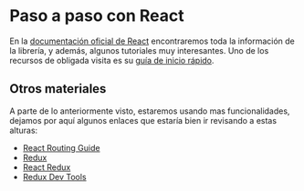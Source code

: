 # Paso a paso con React
En la [documentación oficial de React](https://es.react.dev) encontraremos toda la información de la librería, y además, algunos tutoriales muy interesantes. Uno de los recursos de obligada visita es su [guía de inicio rápido](https://es.react.dev/learn).

## Otros materiales
A parte de lo anteriormente visto, estaremos usando mas funcionalidades, dejamos por aquí algunos enlaces que estaría bien ir revisando a estas alturas:

* [React Routing Guide](https://reactrouter.com/en/main)
* [Redux](https://es.redux.js.org/)
* [React Redux](https://react-redux.js.org/)
* [Redux Dev Tools](https://chrome.google.com/webstore/detail/redux-devtools/lmhkpmbekcpmknklioeibfkpmmfibljd?hl=es)